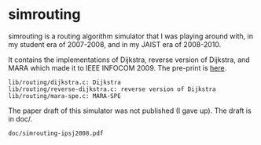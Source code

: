 # simrouting

simrouting is a routing algorithm simulator
that I was playing around with,
in my student era of 2007-2008,
and in my JAIST era of 2008-2010.

It contains the implementations of Dijkstra, reverse version of Dijkstra,
and MARA which made it to IEEE INFOCOM 2009.
The pre-print is [here](https://web.sfc.keio.ac.jp/~rdv/publications/ohara-mara-infocom09.pdf).

```
lib/routing/dijkstra.c: Dijkstra
lib/routing/reverse-dijkstra.c: reverse version of Dijkstra
lib/routing/mara-spe.c: MARA-SPE
```

The paper draft of this simulator was not published (I gave up).
The draft is in doc/.

```
doc/simrouting-ipsj2008.pdf
```

